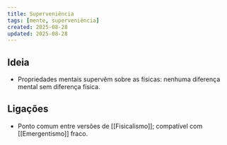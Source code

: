```yaml
---
title: Superveniência
tags: [mente, superveniência]
created: 2025-08-28
updated: 2025-08-28
---
```


## Ideia
- Propriedades mentais supervêm sobre as físicas: nenhuma diferença mental sem diferença física.

## Ligações
- Ponto comum entre versões de [[Fisicalismo]]; compatível com [[Emergentismo]] fraco.

